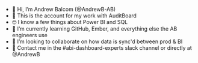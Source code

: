 - 👋 Hi, I’m Andrew Balcom (@AndrewB-AB)
- 👔 This is the account for my work with AuditBoard
- 🤓 I know a few things about Power BI and SQL
- 🌱 I’m currently learning GitHub, Ember, and everything else the AB engineers use
- 💞️ I’m looking to collaborate on how data is sync'd between prod & BI
- 💬 Contact me in the #abi-dashboard-experts slack channel or directly at @AndrewB

<!---
AndrewB-AB/AndrewB-AB is a ✨ special ✨ repository because its `README.md` (this file) appears on your GitHub profile.
You can click the Preview link to take a look at your changes.
--->
